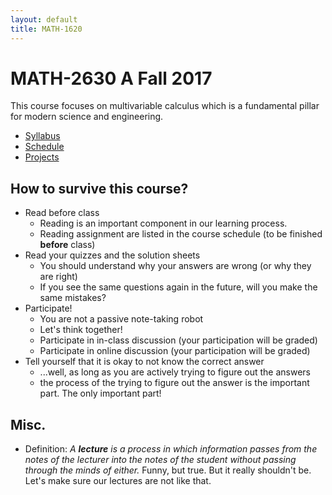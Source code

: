 ```yaml
---
layout: default
title: MATH-1620
---
```


# MATH-2630 A Fall 2017

This course focuses on multivariable calculus
which is a fundamental pillar for modern science and engineering.

* [Syllabus](syllabus/)
* [Schedule](syllabus/#schedule)
* [Projects](projects/)


## How to survive this course?

* Read before class
  - Reading is an important component in our learning process.
  - Reading assignment are listed in the course schedule
    (to be finished __before__ class)
* Read your quizzes and the solution sheets
  - You should understand why your answers are wrong (or why they are right)
  - If you see the same questions again in the future, will you make the same mistakes?
* Participate!
  - You are not a passive note-taking robot
  - Let's think together!
  - Participate in in-class discussion (your participation will be graded)
  - Participate in online   discussion (your participation will be graded)
* Tell yourself that it is okay to not know the correct answer
  - ...well, as long as you are actively trying to figure out the answers
  - the process of the trying to figure out the answer is the important part.
    The only important part!

## Misc.

* Definition: _A __lecture__ is a process in which information passes
  from the notes of the lecturer into the notes of the student
  without passing through the minds of either._
  Funny, but true.
  But it really shouldn't be.
  Let's make sure our lectures are not like that.
